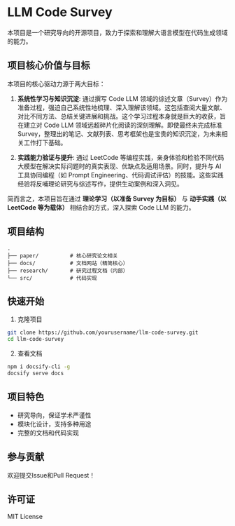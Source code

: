 # LLM Code Survey

本项目是一个研究导向的开源项目，致力于探索和理解大语言模型在代码生成领域的能力。

## 项目核心价值与目标

本项目的核心驱动力源于两大目标：

1.  **系统性学习与知识沉淀**: 通过撰写 Code LLM 领域的综述文章（Survey）作为准备过程，强迫自己系统性地梳理、深入理解该领域。这包括查阅大量文献、对比不同方法、总结关键进展和挑战。这个学习过程本身就是巨大的收获，旨在建立对 Code LLM 领域远超碎片化阅读的深刻理解。即使最终未完成标准 Survey，整理出的笔记、文献列表、思考框架也是宝贵的知识沉淀，为未来相关工作打下基础。

2.  **实践能力验证与提升**: 通过 LeetCode 等编程实践，亲身体验和检验不同代码大模型在解决实际问题时的真实表现、优缺点及适用场景。同时，提升与 AI 工具协同编程（如 Prompt Engineering、代码调试评估）的技能。这些实践经验将反哺理论研究与综述写作，提供生动案例和深入洞见。

简而言之，本项目旨在通过 **理论学习（以准备 Survey 为目标）** 与 **动手实践（以 LeetCode 等为载体）** 相结合的方式，深入探索 Code LLM 的能力。

## 项目结构

```
.
├── paper/          # 核心研究论文相关
├── docs/           # 文档网站（精简核心）
├── research/       # 研究过程文档（内部）
└── src/            # 代码实现
```

## 快速开始

1. 克隆项目
```bash
git clone https://github.com/yourusername/llm-code-survey.git
cd llm-code-survey
```

2. 查看文档
```bash
npm i docsify-cli -g
docsify serve docs
```

## 项目特色

- 研究导向，保证学术严谨性
- 模块化设计，支持多种用途
- 完整的文档和代码实现

## 参与贡献

欢迎提交Issue和Pull Request！

## 许可证

MIT License



